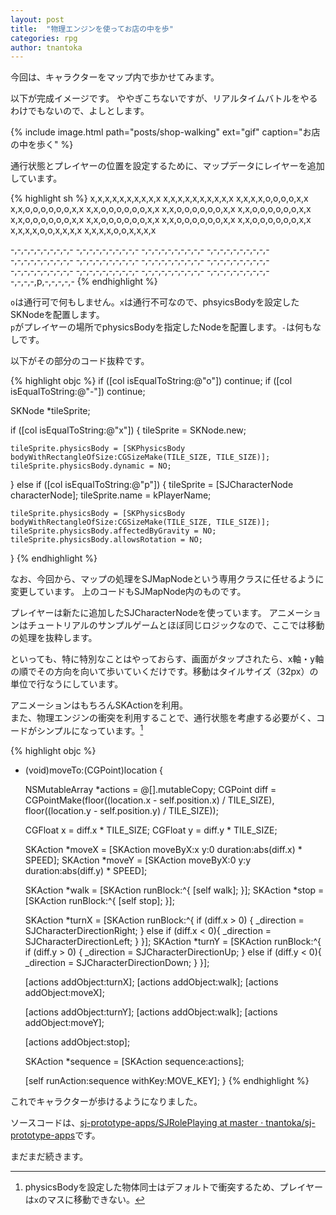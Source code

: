```yaml
---
layout: post
title:  "物理エンジンを使ってお店の中を歩"
categories: rpg
author: tnantoka
---
```


今回は、キャラクターをマップ内で歩かせてみます。

以下が完成イメージです。
ややぎこちないですが、リアルタイムバトルをやるわけでもないので、よしとします。

{% include image.html path="posts/shop-walking" ext="gif" caption="お店の中を歩く" %}

通行状態とプレイヤーの位置を設定するために、マップデータにレイヤーを追加しています。

{% highlight sh %}
x,x,x,x,x,x,x,x,x,x
x,x,x,x,x,x,x,x,x,x
x,x,x,x,o,o,o,o,x,x
x,x,o,o,o,o,o,o,x,x
x,x,o,o,o,o,o,o,x,x
x,x,o,o,o,o,o,o,x,x
x,x,o,o,o,o,o,o,x,x
x,x,o,o,o,o,o,o,x,x
x,x,o,o,o,o,o,o,x,x
x,x,o,o,o,o,o,o,x,x
x,x,o,o,o,o,o,o,x,x
x,x,x,x,o,o,x,x,x,x
x,x,x,x,o,o,x,x,x,x

-,-,-,-,-,-,-,-,-,-
-,-,-,-,-,-,-,-,-,-
-,-,-,-,-,-,-,-,-,-
-,-,-,-,-,-,-,-,-,-
-,-,-,-,-,-,-,-,-,-
-,-,-,-,-,-,-,-,-,-
-,-,-,-,-,-,-,-,-,-
-,-,-,-,-,-,-,-,-,-
-,-,-,-,-,-,-,-,-,-
-,-,-,-,-,-,-,-,-,-
-,-,-,-,-,-,-,-,-,-
-,-,-,-,-,-,-,-,-,-
-,-,-,-,p,-,-,-,-,-
{% endhighlight %}

`o`は通行可で何もしません。`x`は通行不可なので、phsyicsBodyを設定したSKNodeを配置します。  
`p`がプレイヤーの場所でphysicsBodyを指定したNodeを配置します。`-`は何もなしです。

以下がその部分のコード抜粋です。

{% highlight objc %}
if ([col isEqualToString:@"o"]) continue;
if ([col isEqualToString:@"-"]) continue;

SKNode *tileSprite;

if ([col isEqualToString:@"x"]) {
    tileSprite = SKNode.new;
    
    tileSprite.physicsBody = [SKPhysicsBody bodyWithRectangleOfSize:CGSizeMake(TILE_SIZE, TILE_SIZE)];
    tileSprite.physicsBody.dynamic = NO;
    
} else if ([col isEqualToString:@"p"]) {
    tileSprite = [SJCharacterNode characterNode];
    tileSprite.name = kPlayerName;

    tileSprite.physicsBody = [SKPhysicsBody bodyWithRectangleOfSize:CGSizeMake(TILE_SIZE, TILE_SIZE)];
    tileSprite.physicsBody.affectedByGravity = NO;
    tileSprite.physicsBody.allowsRotation = NO;
    
}
{% endhighlight %}

なお、今回から、マップの処理をSJMapNodeという専用クラスに任せるように変更しています。
上のコードもSJMapNode内のものです。

プレイヤーは新たに追加したSJCharacterNodeを使っています。
アニメーションはチュートリアルのサンプルゲームとほぼ同じロジックなので、ここでは移動の処理を抜粋します。

といっても、特に特別なことはやっておらす、画面がタップされたら、x軸・y軸の順でその方向を向いて歩いていくだけです。移動はタイルサイズ（32px）の単位で行なうにしています。

アニメーションはもちろんSKActionを利用。  
また、物理エンジンの衝突を利用することで、通行状態を考慮する必要がく、コードがシンプルになっています。[^1]

{% highlight objc %}
- (void)moveTo:(CGPoint)location {
    
    NSMutableArray *actions = @[].mutableCopy;
    CGPoint diff = CGPointMake(floor((location.x - self.position.x) / TILE_SIZE), floor((location.y - self.position.y) / TILE_SIZE));
    
    CGFloat x = diff.x * TILE_SIZE;
    CGFloat y = diff.y * TILE_SIZE;
    
    SKAction *moveX = [SKAction moveByX:x y:0 duration:abs(diff.x) * SPEED];
    SKAction *moveY = [SKAction moveByX:0 y:y duration:abs(diff.y) * SPEED];
    
    SKAction *walk = [SKAction runBlock:^{
        [self walk];
    }];
    SKAction *stop = [SKAction runBlock:^{
        [self stop];
    }];
    
    SKAction *turnX = [SKAction runBlock:^{
        if (diff.x > 0) {
            _direction = SJCharacterDirectionRight;
        } else if (diff.x < 0){
            _direction = SJCharacterDirectionLeft;
        }
    }];
    SKAction *turnY = [SKAction runBlock:^{
        if (diff.y > 0) {
            _direction = SJCharacterDirectionUp;
        } else if (diff.y < 0){
            _direction = SJCharacterDirectionDown;
        }
    }];
    
    [actions addObject:turnX];
    [actions addObject:walk];
    [actions addObject:moveX];

    [actions addObject:turnY];
    [actions addObject:walk];
    [actions addObject:moveY];
    
    [actions addObject:stop];
    
    SKAction *sequence = [SKAction sequence:actions];
    
    [self runAction:sequence withKey:MOVE_KEY];
}
{% endhighlight %}

これでキャラクターが歩けるようになりました。

ソースコードは、[sj-prototype-apps/SJRolePlaying at master · tnantoka/sj-prototype-apps](https://github.com/tnantoka/sj-prototype-apps/tree/master/SJRolePlaying)です。

まだまだ続きます。

[^1]: physicsBodyを設定した物体同士はデフォルトで衝突するため、プレイヤーは`x`のマスに移動できない。
